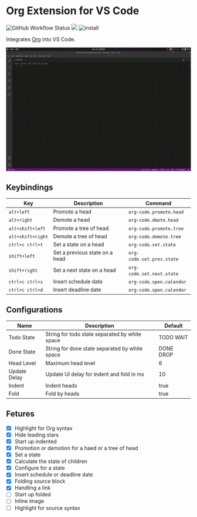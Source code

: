 # Org Extension for VS Code
![GitHub Workflow Status](https://img.shields.io/github/workflow/status/SeungukShin/org-code/CI)
[![](https://img.shields.io/visual-studio-marketplace/v/SeungukShin.org-code)](https://marketplace.visualstudio.com/items?itemName=SeungukShin.org-code)
![install](https://img.shields.io/visual-studio-marketplace/i/SeungukShin.org-code)

Integrates [Org](https://orgmode.org) into VS Code.

![demo](https://raw.githubusercontent.com/SeungukShin/org-code/master/demo.gif)

## Keybindings
| Key               | Description                    | Command                   |
|-------------------|--------------------------------|---------------------------|
| `alt+left`        | Promote a head                 | `org-code.promote.head`   |
| `alt+right`       | Demote a head                  | `org-code.dmote.head`     |
| `alt+shift+left`  | Promote a tree of head         | `org-code.promote.tree`   |
| `alt+shift+right` | Demote a tree of head          | `org-code.demote.tree`    |
| `ctrl+c ctrl+t`   | Set a state on a head          | `org-code.set.state`      |
| `shift+left`      | Set a previous state on a head | `org-code.set.prev.state` |
| `shift+right`     | Set a next state on a head     | `org-code.set.next.state` |
| `ctrl+c ctrl+s`   | Insert schedule date           | `org-code.open.calendar`  |
| `ctrl+c ctrl+d`   | Insert deadline date           | `org-code.open.calendar`  |

## Configurations
| Name         | Description                                    | Default   |
|--------------|------------------------------------------------|-----------|
| Todo State   | String for todo state separated by white space | TODO WAIT |
| Done State   | String for done state separated by white space | DONE DROP |
| Head Level   | Maximum head level                             | 6         |
| Update Delay | Update UI delay for indent and fold in ms      | 10        |
| Indent       | Indent heads                                   | true      |
| Fold         | Fold by heads                                  | true      |

## Fetures
- [x] Highlight for Org syntax
- [x] Hide leading stars
- [x] Start up indented
- [x] Promotion or demotion for a haed or a tree of head
- [x] Set a state
- [x] Calculate the state of children
- [x] Configure for a state
- [x] Insert schedule or deadline date
- [x] Folding source block
- [x] Handling a link
- [ ] Start up folded
- [ ] Inline image
- [ ] Highlight for source syntax